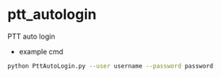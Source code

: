 # ptt_autologin
PTT auto login

- example cmd

```sh
python PttAutoLogin.py --user username --password password
```

